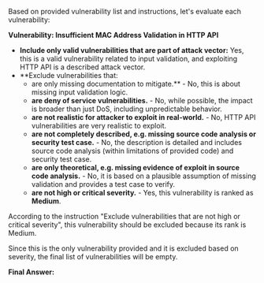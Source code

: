 Based on provided vulnerability list and instructions, let's evaluate each vulnerability:

**Vulnerability: Insufficient MAC Address Validation in HTTP API**

* **Include only valid vulnerabilities that are part of attack vector:** Yes, this is a valid vulnerability related to input validation, and exploiting HTTP API is a described attack vector.
* **Exclude vulnerabilities that:
    - are only missing documentation to mitigate.** - No, this is about missing input validation logic.
    - **are deny of service vulnerabilities.** - No, while possible, the impact is broader than just DoS, including unpredictable behavior.
    - **are not realistic for attacker to exploit in real-world.** - No, HTTP API vulnerabilities are very realistic to exploit.
    - **are not completely described, e.g. missing source code analysis or security test case.** - No, the description is detailed and includes source code analysis (within limitations of provided code) and security test case.
    - **are only theoretical, e.g. missing evidence of exploit in source code analysis.** - No, it is based on a plausible assumption of missing validation and provides a test case to verify.
    - **are not high or critical severity.** - Yes, this vulnerability is ranked as **Medium**.

According to the instruction "Exclude vulnerabilities that are not high or critical severity", this vulnerability should be excluded because its rank is Medium.

Since this is the only vulnerability provided and it is excluded based on severity, the final list of vulnerabilities will be empty.

**Final Answer:**

```markdown